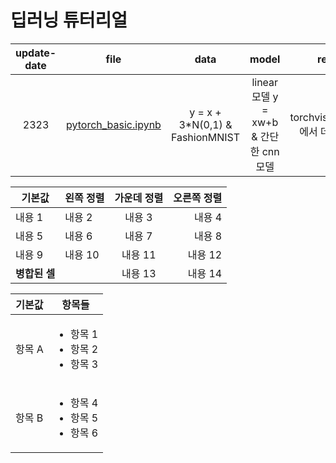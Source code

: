 # 딥러닝 튜터리얼
|update-date|file|data|model|remarks|reference|language|
|:---:|:---:|:---:|:---:|:---:|:---:|:---:|
|2323|[pytorch_basic.ipynb]()|y = x + 3*N(0,1) & <br> FashionMNIST|linear모델 y = xw+b & 간단한 cnn모델|torchvision.datasets에서 데이터가져옴|[Youtube](https://youtu.be/BnV0m4jOb6g)|pytorch|

| 기본값            | 왼쪽 정렬      | 가운데 정렬 | 오른쪽 정렬 |
|-------------------|:---------------|:-----------:|------------:|
| 내용 1            | 내용 2         | 내용 3      | 내용 4      |
| 내용 5            | 내용 6         | 내용 7      | 내용 8      |
| 내용 9            | 내용 10        | 내용 11     | 내용 12     |
| **병합된 셀**      |                | 내용 13     | 내용 14     |


| 기본값  | 항목들                    |
|---------|---------------------------|
| 항목 A  | <ul><li>항목 1</li><li>항목 2</li><li>항목 3</li></ul> |
| 항목 B  | <ul><li>항목 4</li><li>항목 5</li><li>항목 6</li></ul> |
